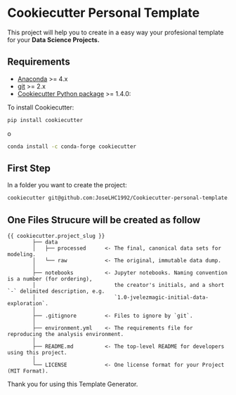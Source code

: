 # Cookiecutter Personal Template

This project will help you to create in a easy way your profesional template for your **Data Science Projects.**

## Requirements

- [Anaconda](https://www.anaconda.com/download/) >= 4.x
- [git](https://git-scm.com/) >= 2.x
- [Cookiecutter Python package](http://cookiecutter.readthedocs.org/en/latest/installation.html) >= 1.4.0:

To install Cookiecutter:

``` bash
pip install cookiecutter
```

o

``` bash
conda install -c conda-forge cookiecutter
```

## First Step

In a folder you want to create the project:

```bash
cookiecutter git@github.com:JoseLHC1992/Cookiecutter-personal-template.git
```

## One Files Strucure will be created as follow

```
{{ cookiecutter.project_slug }}
        ├── data
        │   ├── processed      <- The final, canonical data sets for modeling.
        │   └── raw            <- The original, immutable data dump.
        │
        ├── notebooks          <- Jupyter notebooks. Naming convention is a number (for ordering),
        │                         the creator's initials, and a short `-` delimited description, e.g.
        │                         `1.0-jvelezmagic-initial-data-exploration`.
        │
        ├── .gitignore         <- Files to ignore by `git`.
        │
        ├── environment.yml    <- The requirements file for reproducing the analysis environment.
        │
        ├── README.md          <- The top-level README for developers using this project. 
        │
        └── LICENSE            <- One license format for your Project (MIT Format).
```


Thank you for using this Template Generator.